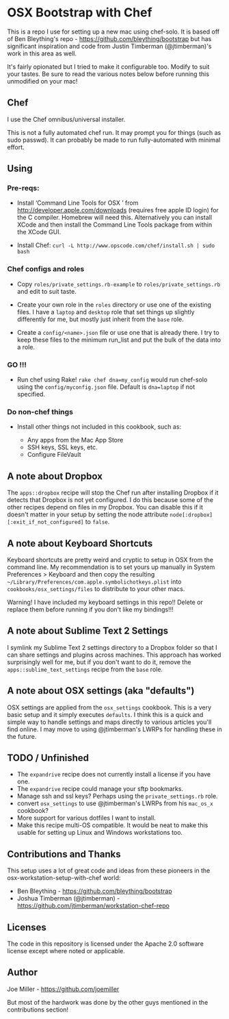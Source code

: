 OSX Bootstrap with Chef
=======================

This is a repo I use for setting up a new mac using chef-solo. It is
based off of Ben Bleything's repo - https://github.com/bleything/bootstrap but
has significant inspiration and code from Justin Timberman (@jtimberman)'s
work in this area as well.

It's fairly opionated but I tried to make it configurable too. Modify to suit
your tastes. Be sure to read the various notes below before running this
unmodified on your mac!


Chef
----
I use the Chef omnibus/universal installer.

This is not a fully automated chef run. It may prompt you for things
(such as sudo passwd). It can probably be made to run fully-automated with
minimal effort.


Using
-----

### Pre-reqs:

- Install ‘Command Line Tools for OSX <version>’ from http://developer.apple.com/downloads
  (requires free apple ID login) for the C compiler. Homebrew will need this.
  Alternatively you can install XCode and then install the Command Line Tools
  package from within the XCode GUI.

- Install Chef: `curl -L http://www.opscode.com/chef/install.sh | sudo bash`

### Chef configs and roles

- Copy `roles/private_settings.rb-example` to `roles/private_settings.rb` and
  edit to suit taste.

- Create your own role in the `roles` directory or use one of the existing files.
  I have a `laptop` and `desktop` role that set things up slightly differently
  for me, but mostly just inherit from the `base` role.

- Create a `config/<name>.json` file or use one that is already there. I try
  to keep these files to the minimum run_list and put the bulk of the data
  into a role.

### GO !!!

- Run chef using Rake!  `rake chef dna=my_config` would run chef-solo using the
  `config/myconfig.json` file. Default is `dna=laptop` if not specified.

### Do non-chef things

- Install other things not included in this cookbook, such as:

    * Any apps from the Mac App Store
    * SSH keys, SSL keys, etc.
    * Configure FileVault


A note about Dropbox
--------------------
The `apps::dropbox` recipe will stop the Chef run after installing Dropbox
if it detects that Dropbox is not yet configured. I do this because some of the
other recipes depend on files in my Dropbox. You can disable this if it
doesn't matter in your setup by setting the node attribute
`node[:dropbox][:exit_if_not_configured]` to `false`.


A note about Keyboard Shortcuts
-------------------------------
Keyboard shortcuts are pretty weird and cryptic to setup in OSX from the
command line. My recommendation is to set yours up manually in
System Preferences > Keyboard and then copy the resulting
`~/Library/Preferences/com.apple.symbolichotkeys.plist` into `cookbooks/osx_settings/files`
to distribute to your other macs.

Warning! I have included my keyboard settings in this repo!! Delete or replace
them before running if you don't like my bindings!!!


A note about Sublime Text 2 Settings
------------------------------------
I symlink my Sublime Text 2 settings directory to a Dropbox folder so that I
can share settings and plugins across machines. This approach has worked
surprisingly well for me, but if you don't want to do it, remove the
`apps::sublime_text_settings` recipe from the `base` role.


A note about OSX settings (aka "defaults")
------------------------------------------
OSX settings are applied from the `osx_settings` cookbook. This is a very basic
setup and it simply executes `defaults`. I think this is a quick and simple way
to handle settings and maps directly to various articles you'll find online.
I may move to using @jtimberman's LWRPs for handling these in the future.


TODO / Unfinished
-----------------
* The `expandrive` recipe does not currently install a license if you have one.
* The `expandrive` recipe could manage your sftp bookmarks.
* Manage ssh and ssl keys? Perhaps using the `private_settings.rb` role.
* convert `osx_settings` to use @jtimberman's LWRPs from his `mac_os_x` cookbook?
* More support for various dotfiles I want to install.
* Make this recipe multi-OS compatible. It would be neat to make this usable for
  setting up Linux and Windows workstations too.


Contributions and Thanks
------------------------
This setup uses a lot of great code and ideas from these pioneers in the
osx-workstation-setup-with-chef world:

* Ben Bleything - https://github.com/bleything/bootstrap
* Joshua Timberman (@jtimberman) - https://github.com/jtimberman/workstation-chef-repo


Licenses
--------
The code in this repository is licensed under the Apache 2.0 software license except where noted or applicable.

Author
------
Joe Miller - https://github.com/joemiller

But most of the hardwork was done by the other guys mentioned in the
contributions section!

